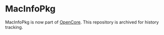 MacInfoPkg
==========

MacInfoPkg is now part of [OpenCore](https://github.com/acidanthera/OpenCorePkg).
This repository is archived for history tracking.
